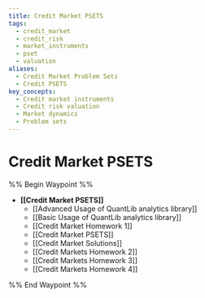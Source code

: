 ```yaml
---
title: Credit Market PSETS
tags:
  - credit_market
  - credit_risk
  - market_instruments
  - pset
  - valuation
aliases:
  - Credit Market Problem Sets
  - Credit PSETS
key_concepts:
  - Credit market instruments
  - Credit risk valuation
  - Market dynamics
  - Problem sets
---
```


# Credit Market PSETS

%% Begin Waypoint %%
- **[[Credit Market PSETS]]**
	- [[Advanced Usage of QuantLib analytics library]]
	- [[Basic Usage of QuantLib analytics library]]
	- [[Credit Market Homework 1]]
	- [[Credit Market PSETS]]
	- [[Credit Market Solutions]]
	- [[Credit Markets Homework 2]]
	- [[Credit Markets Homework 3]]
	- [[Credit Markets Homework 4]]

%% End Waypoint %%
